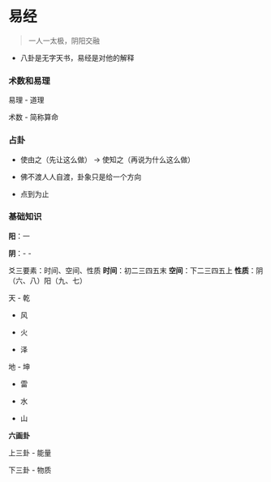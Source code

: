 # 易经

> 一人一太极，阴阳交融



- 八卦是无字天书，易经是对他的解释



### 术数和易理

易理 - 道理

术数 - 简称算命



### 占卦

- 使由之（先让这么做） -> 使知之（再说为什么这么做）

- 佛不渡人人自渡，卦象只是给一个方向

- 点到为止



### 基础知识

**阳**：一

**阴**：- -



爻三要素：时间、空间、性质
**时间**：初二三四五末
**空间**：下二三四五上
**性质**：阴（六、八）阳（九、七）



天 - 乾

- 风

- 火

- 泽

地 - 坤

- 雷

- 水

- 山



**六画卦**

上三卦 - 能量

下三卦 - 物质







